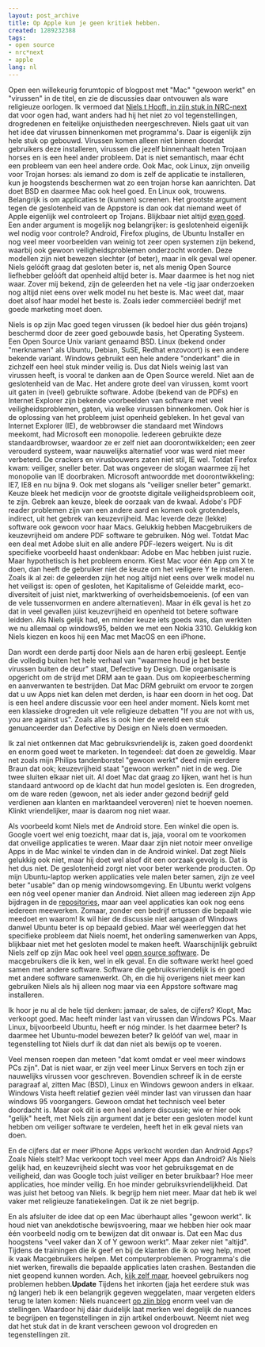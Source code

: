 ```yaml
---
layout: post_archive
title: Op Apple kun je geen kritiek hebben.
created: 1289232388
tags:
- open source
- nrc*next
- apple
lang: nl
---
```

Open een willekeurig forumtopic of blogpost met "Mac" "gewoon werkt" en "virussen" in de titel, en zie de discussies daar ontvouwen als ware religieuze oorlogen. Ik vermoed dat [Niels t Hooft, in zijn stuk in NRC-next](http://www.nrcnext.nl/blog/2010/11/08/kritiek-op-geslotenheid-van-apple-is-gewoon-geneuzel-in-de-marge/) dat voor ogen had, want anders had hij het niet zo vol tegenstellingen, drogredenen en feitelijke onjuistheden neergeschreven. Niels gaat uit van het idee dat virussen binnenkomen met programma's. Daar is eigenlijk zijn hele stuk op gebouwd. Virussen komen alleen niet binnen doordat gebruikers deze installeren, virussen die jezelf binnenhaalt heten Trojaan horses en is een heel ander probleem. Dat is niet semantisch, maar écht een probleem van een heel andere orde. Ook Mac, ook Linux, zijn onveilig voor Trojan horses: als iemand zo dom is zelf de applicatie te installeren, kun je hoogstends beschermen wat zo een trojan horse kan aanrichten. Dat doet BSD en daarmee Mac ook heel goed. En Linux ook, trouwens. Belangrijk is om applicaties te (kunnen) screenen. Het grootste argument tegen de geslotenheid van de Appstore is dan ook dat niemand weet óf Apple eigenlijk wel controleert op Trojans. Blijkbaar niet altijd [even goed](http://www.boingboing.net/2009/11/05/iphone-game-dev-accu.html). Een ander argument is mogelijk nog belangrijker: is geslotenheid eigenlijk wel nodig voor controle? Android, Firefox plugins, de Ubuntu Installer en nog veel meer voorbeelden van weinig tot zeer open systemen zijn bekend, waarbij ook gewoon veiligheidsproblemen onderzocht worden. Deze modellen zijn niet bewezen slechter (of beter), maar in elk geval wel opener. Niels gelóóft graag dat gesloten beter is, net als menig Open Source liefhebber gelóóft dat openheid altijd beter is. Maar daarmee is het nog niet waar. Zover mij bekend, zijn de geleerden het na vele -tig jaar onderzoeken nog altijd niet eens over welk model nu het beste is. Mac weet dat, maar doet alsof haar model het beste is. Zoals ieder commerciëel bedrijf met goede marketing moet doen.

Niels is op zijn Mac goed tegen virussen (ik bedoel hier dus géén trojans) beschermd door de zeer goed gebouwde basis, het Operating Systeem. Een Open Source Unix variant genaamd BSD. Linux (bekend onder "merknamen" als Ubuntu, Debian, SuSE, Redhat enzovoort) is een andere bekende variant. Windows gebruikt een hele andere "onderkant" die in zichzelf een heel stuk minder veilig is. Dus dat Niels weinig last van virussen heeft, is vooral te danken aan de Open Source wereld. Niet aan de geslotenheid van de Mac. Het andere grote deel van virussen, komt voort uit gaten in (veel) gebruikte software. Adobe (bekend van de PDFs) en Internet Explorer zijn bekende voorbeelden van software met veel veiligheidsproblemen, gaten, via welke virussen binnenkomen. Ook hier is de oplossing van het probleem juist openheid gebleken. In het geval van Internet Explorer (IE), de webbrowser die standaard met Windows meekomt, had Microsoft een monopolie. Iedereen gebruikte deze standaardbrowser, waardoor ze er zelf niet aan doorontwikkelden; een zeer verouderd systeem, waar nauwelijks alternatief voor was werd niet meer verbeterd. De crackers en virusbouwers zaten niet stil, IE wel. Totdat Firefox kwam: veiliger, sneller beter. Dat was ongeveer de slogan waarmee zij het monopolie van IE doorbraken. Microsoft antwoordde met doorontwikkeling: IE7, IE8 en nu bijna 9. Ook met slogans als "veiliger sneller beter" gemarkt. Keuze bleek het medicijn voor de grootste digitale veiligheidsprobleem ooit, te zijn. Gebrek aan keuze, bleek de oorzaak van de kwaal. Adobe's PDF reader problemen zijn van een andere aard en komen ook grotendeels, indirect, uit het gebrek van keuzevrijheid. Mac leverde deze (lekke) software ook gewoon voor haar Macs. Gelukkig hebben Macgebruikers de keuzevrijheid om andere PDF software te gebruiken. Nóg wel. Totdat Mac een deal met Adobe sluit en alle andere PDF-lezers weigert. Nu is dit specifieke voorbeeld haast ondenkbaar: Adobe en Mac hebben juist ruzie. Maar hypothetisch is het probleem enorm. Kiest Mac voor één App om X te doen, dan heeft de gebruiker niet de keuze om het veiligere Y te installeren. Zoals ik al zei: de geleerden zijn het nog altijd niet eens over welk model nu het veiligst is: open of gesloten, het Kapitalisme of Geleidde markt, eco-diversiteit of juist niet, marktwerking of overheidsbemoeienis. (of een van de vele tussenvormen en andere alternatieven). Maar in élk geval is het zo dat in veel gevallen júist keuzevrijheid en openheid tot betere software leidden. Als Niels gelijk had, en minder keuze iets goeds was, dan werkten we nu allemaal op windows95, belden we met een Nokia 3310. Gelukkig kon Niels kiezen en koos hij een Mac met MacOS en een iPhone.

Dan wordt een derde partij door Niels aan de haren erbij gesleept. Eentje die volledig buiten het hele verhaal van "waarmee houd je het beste virussen buiten de deur" staat, Defective by Design. Die organisatie is opgericht om de strijd met DRM aan te gaan. Dus om kopieerbescherming en aanverwanten te bestrijden. Dat Mac DRM gebruikt om ervoor te zorgen dat u uw Apps niet kan delen met derden, is haar een doorn in het oog. Dat is een heel andere discussie voor een heel ander moment. Niels komt met een klassieke drogreden uit vele religieuze debatten "If you are not with us, you are against us". Zoals alles is ook hier de wereld een stuk genuanceerder dan Defective by Design en Niels doen vermoeden.

Ik zal niet ontkennen dat Mac gebruiksvriendelijk is, zaken goed doordenkt en enorm goed weet te marketen. In tegendeel: dat doen ze geweldig. Maar net zoals mijn Philips tandenborstel "gewoon werkt" deed mijn eerdere Braun dat ook; keuzevrijheid staat "gewoon werken" niet in de weg. Die twee sluiten elkaar niet uit. Al doet Mac dat graag zo lijken, want het is hun standaard antwoord op de klacht dat hun model gesloten is. Een drogreden, om de ware reden (gewoon, net als ieder ander gezond bedrijf geld verdienen aan klanten en marktaandeel veroveren) niet te hoeven noemen. Klinkt vriendelijker, maar is daarom nog niet waar.

Als voorbeeld komt Niels met de Android store. Een winkel die open is. Google voert wel enig toezicht, maar dat is, jaja, vooral om te voorkomen dat onveilige applicaties te weren. Maar daar zijn niet notoir meer onveilige Apps in de Mac winkel te  vinden dan in de Android winkel. Dat zegt Niels gelukkig ook niet, maar hij doet wel alsof dit een oorzaak gevolg is. Dat is het dus niet. De geslotenheid zorgt niet voor beter werkende producten. Op mijn Ubuntu-laptop werken applicaties vele malen beter samen, zijn ze veel beter "usable" dan op menig windowsomgeving. En Ubuntu werkt volgens een nóg veel opener manier dan Android. Niet alleen mag iedereen zijn App bijdragen in de [repositories](http://www.ubuntu.com/desktop/features#apps), maar aan veel applicaties kan ook nog eens iedereen meewerken. Zomaar, zonder een bedrijf ertussen die bepaalt wie meedoet en waarom! Ik wil hier de discussie niet aangaan of Windows danwel Ubuntu beter is op bepaald gebied. Maar wél weerleggen dat het specifieke probleem dat Niels noemt, het onderling samenwerken van Apps, blijkbaar niet met het gesloten model te maken heeft. Waarschijnlijk gebruikt Niels zelf op zijn Mac ook heel veel [open source software](http://www.opensourcemac.org/). De macgebruikers die ik ken, wel in elk geval. En die software werkt heel goed samen met andere software. Software die gebruiksvriendelijk is én goed met andere software samenwerkt. Oh, en die hij overigens niet meer kan gebruiken Niels als hij alleen nog maar via een Appstore software mag installeren.

Ik hoor je nu al de hele tijd denken: jamaar, de sales, de cijfers? Klopt, Mac verkoopt goed. Mac heeft minder last van virussen dan Windows PCs. Maar Linux, bijvoorbeeld Ubuntu, heeft er nóg minder. Is het daarmee beter? Is daarmee het Ubuntu-model bewezen beter? Ik gelóóf van wel, maar in tegenstelling tot Niels durf ik dat dan niet als bewijs op te voeren.

Veel mensen roepen dan meteen "dat komt omdat er veel meer windows PCs zijn". Dat is niet waar, er zijn veel meer Linux Servers en toch zijn er nauwelijks virussen voor geschreven. Bovendien schreef ik in de eerste paragraaf al, zitten Mac (BSD), Linux en Windows gewoon anders in elkaar. Windows Vista heeft relatief gezien véél minder last van virussen dan haar windows 95 voorgangers. Gewoon omdat het technisch veel beter doordacht is. Maar ook dit is een heel andere discussie; wie er hier ook "gelijk" heeft, met Niels zijn argument dat je beter een gesloten model kunt hebben om veiliger software te verdelen, heeft het in elk geval niets van doen.

En de cijfers dat er meer iPhone Apps verkocht worden dan Android Apps? Zoals Niels stelt?  Mac verkoopt toch veel meer Apps dan Android? Als Niels gelijk had, en keuzevrijheid slecht was voor het gebruiksgemat en de veiligheid, dan was Google toch juist veiliger en beter bruikbaar? Hoe meer applicaties, hoe minder veilig. En hoe minder gebruiksvriendelijkheid. Dat was juist het betoog van Niels. Ik begrijp hem niet meer. Maar dat heb ik wel vaker met religieuze fanatiekelingen. Dat ik ze niet begrijp.

En als afsluiter de idee dat op een Mac überhaupt alles "gewoon werkt". Ik houd niet van anekdotische bewijsvoering, maar we hebben hier ook maar één voorbeeld nodig om te bewijzen dat dit onwaar is. Dat een Mac dus hoogstens "veel vaker dan X of Y gewoon werkt". Maar zeker niet "altijd". Tijdens de trainingen die ik geef en bij de klanten die ik op weg help, moet ik vaak Macgebruikers helpen. Met computerproblemen. Programma's die niet werken, firewalls die bepaalde applicaties laten crashen. Bestanden die niet geopend kunnen worden. Ach, [kijk zelf maar](http://macwereld.nl/forum/apple_applicaties/), hoeveel gebruikers nog problemen hebben.**Update** Tijdens het inkorten (jaja het eerdere stuk was nǵ langer) heb ik een belangrijk gegeven weggelaten, maar vergeten elders terug te laten komen: Niels nuanceert [op zijn blog](http://nielsthooft.com/openheid-geslotenheid-vs-integratie-fragmentatie) enorm veel van de stellingen. Waardoor hij dáár duidelijk laat merken wel degelijk de nuances te begrijpen en tegenstellingen in zijn artikel onderbouwt. Neemt niet weg dat het stuk dat in de krant verscheen gewoon vol drogreden en tegenstellingen zit.
